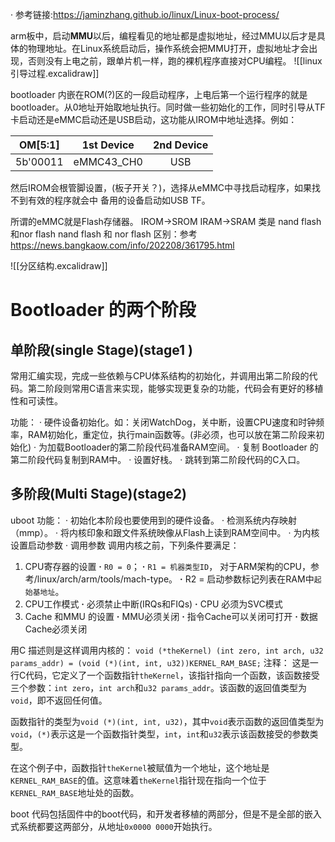 · 参考链接:https://jaminzhang.github.io/linux/Linux-boot-process/

arm板中，启动**MMU**以后，编程看见的地址都是虚拟地址，经过MMU以后才是具体的物理地址。在Linux系统启动后，操作系统会把MMU打开，虚拟地址才会出现，否则没有上电之前，跟单片机一样，跑的裸机程序直接对CPU编程。
![[linux引导过程.excalidraw]]

bootloader 内嵌在ROM(?)区的一段启动程序，上电后第一个运行程序的就是bootloader。从0地址开始取地址执行。同时做一些初始化的工作，同时引导从TF卡启动还是eMMC启动还是USB启动，这功能从IROM中地址选择。例如：

| OM[5:1] | 1st Device | 2nd Device |
|:-------:| :-----------: | :----------: |
|  5b'00011       |   eMMC43_CH0          |     USB       |
然后IROM会根管脚设置，(板子开关？)，选择从eMMC中寻找启动程序，如果找不到有效的程序就会中 备用的设备启动如USB TF。

所谓的eMMC就是Flash存储器。
IROM->SROM IRAM->SRAM 类是 nand flash和nor flash
nand flash 和 nor flash 区别：参考 https://news.bangkaow.com/info/202208/361795.html

![[分区结构.excalidraw]]


# Bootloader 的两个阶段
## 单阶段(single Stage)(stage1 )
常用汇编实现，完成一些依赖与CPU体系结构的初始化，并调用出第二阶段的代码。第二阶段则常用C语言来实现，能够实现更复杂的功能，代码会有更好的移植性和可读性。

功能：
· 硬件设备初始化。如：关闭WatchDog，关中断，设置CPU速度和时钟频率，RAM初始化，重定位，执行main函数等。(非必须，也可以放在第二阶段来初始化)
· 为加载Bootloader的第二阶段代码准备RAM空间。
· 复制 Bootloader 的第二阶段代码复制到RAM中。
· 设置好栈。
· 跳转到第二阶段代码的C入口。

## 多阶段(Multi Stage)(stage2)
uboot
功能：
· 初始化本阶段也要使用到的硬件设备。
· 检测系统内存映射（mmp）。
· 将内核印象和跟文件系统映像从Flash上读到RAM空间中。
· 为内核设置启动参数
· 调用参数
调用内核之前，下列条件要满足：
1. CPU寄存器的设置
	**·** `R0 = 0`； 
	**·** `R1 = 机器类型ID`， 对于ARM架构的CPU，参考/linux/arch/arm/tools/mach-type。
	**·** R2 = 启动参数标记列表在RAM中`起始基地址`。
2. CPU工作模式
	**·** 必须禁止中断(IRQs和FIQs)
	**·** CPU 必须为SVC模式
3. Cache 和MMU 的设置
	**·** MMU必须关闭
	**·** 指令Cache可以关闭可打开
	**·** 数据Cache必须关闭

用C 描述则是这样调用内核的：
`void (*theKernel) (int zero, int arch, u32 params_addr) = (void (*)(int, int, u32))KERNEL_RAM_BASE;`
注释：
这是一行C代码，它定义了一个函数指针`theKernel`，该指针指向一个函数，该函数接受三个参数：`int zero`，`int arch`和`u32 params_addr`。该函数的返回值类型为`void`，即不返回任何值。

函数指针的类型为`void (*)(int, int, u32)`，其中`void`表示函数的返回值类型为`void`，`(*)`表示这是一个函数指针类型，`int`，`int`和`u32`表示该函数接受的参数类型。

在这个例子中，函数指针`theKernel`被赋值为一个地址，这个地址是`KERNEL_RAM_BASE`的值。这意味着`theKernel`指针现在指向一个位于`KERNEL_RAM_BASE`地址处的函数。

boot 代码包括固件中的boot代码，和开发者移植的两部分，但是不是全部的嵌入式系统都要这两部分，从地址`0x0000 0000`开始执行。



